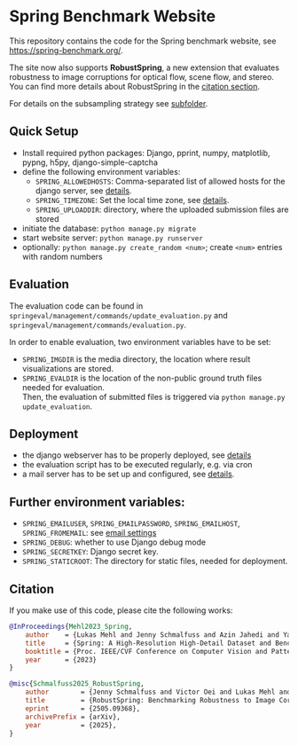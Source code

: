 # Spring Benchmark Website

This repository contains the code for the Spring benchmark website, see https://spring-benchmark.org/.

The site now also supports **RobustSpring**, a new extension that evaluates robustness to image corruptions for optical flow, scene flow, and stereo.  
You can find more details about RobustSpring in the [citation section](#citation).

For details on the subsampling strategy see [subfolder](subsampling/README.md).

## Quick Setup

- Install required python packages: Django, pprint, numpy, matplotlib, pypng, h5py, django-simple-captcha
- define the following environment variables:
    - `SPRING_ALLOWEDHOSTS`: Comma-separated list of allowed hosts for the django server, see [details](https://docs.djangoproject.com/en/4.1/ref/settings/#allowed-hosts).
    - `SPRING_TIMEZONE`: Set the local time zone, see [details](https://docs.djangoproject.com/en/4.1/ref/settings/#time-zone).
    - `SPRING_UPLOADDIR`: directory, where the uploaded submission files are stored
- initiate the database: `python manage.py migrate`
- start website server: `python manage.py runserver`
- optionally: `python manage.py create_random <num>`; create `<num>` entries with random numbers

## Evaluation

The evaluation code can be found in `springeval/management/commands/update_evaluation.py` and `springeval/management/commands/evaluation.py`.

In order to enable evaluation, two environment variables have to be set:
- `SPRING_IMGDIR` is the media directory, the location where result visualizations are stored.
- `SPRING_EVALDIR` is the location of the non-public ground truth files needed for evaluation.  
Then, the evaluation of submitted files is triggered via `python manage.py update_evaluation`.

## Deployment

- the django webserver has to be properly deployed, see [details](https://docs.djangoproject.com/en/4.1/howto/deployment/)
- the evaluation script has to be executed regularly, e.g. via cron
- a mail server has to be set up and configured, see [details](https://docs.djangoproject.com/en/4.1/topics/email/).

## Further environment variables:

- `SPRING_EMAILUSER`, `SPRING_EMAILPASSWORD`, `SPRING_EMAILHOST`, `SPRING_FROMEMAIL`: see [email settings](https://docs.djangoproject.com/en/4.1/topics/email/)
- `SPRING_DEBUG`: whether to use Django debug mode
- `SPRING_SECRETKEY`: Django secret key.
- `SPRING_STATICROOT`: The directory for static files, needed for deployment.

## Citation

If you make use of this code, please cite the following works:

```bibtex
@InProceedings{Mehl2023_Spring,
    author    = {Lukas Mehl and Jenny Schmalfuss and Azin Jahedi and Yaroslava Nalivayko and Andr\'es Bruhn},
    title     = {Spring: A High-Resolution High-Detail Dataset and Benchmark for Scene Flow, Optical Flow and Stereo},
    booktitle = {Proc. IEEE/CVF Conference on Computer Vision and Pattern Recognition (CVPR)},
    year      = {2023}
}

@misc{Schmalfuss2025_RobustSpring,
    author        = {Jenny Schmalfuss and Victor Oei and Lukas Mehl and Madlen Bartsch and Shashank Agnihotri and Margret Keuper and Andr\'es Bruhn},
    title         = {RobustSpring: Benchmarking Robustness to Image Corruptions for Optical Flow, Scene Flow and Stereo},
    eprint        = {2505.09368},
    archivePrefix = {arXiv},
    year          = {2025},
}
```